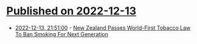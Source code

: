 # [Published on 2022-12-13](index.md)

* [2022-12-13, 21:51:00](https://yro.slashdot.org/story/22/12/13/2150235/new-zealand-passes-world-first-tobacco-law-to-ban-smoking-for-next-generation?utm_source=rss1.0mainlinkanon&utm_medium=feed) - [New Zealand Passes World-First Tobacco Law To Ban Smoking For Next Generation](https://yro.slashdot.org/story/22/12/13/2150235/new-zealand-passes-world-first-tobacco-law-to-ban-smoking-for-next-generation?utm_source=rss1.0mainlinkanon&utm_medium=feed)
